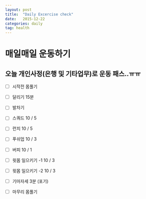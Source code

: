 ```yaml
---
layout: post
title:  "Daily Excercise check"
date:   2015-12-22
categories: daily
tag: health
---
```


# 매일매일 운동하기

## 오늘 개인사정(은행 및 기타업무)로 운동 패스..ㅠㅠ
- [ ] 시작전 몸풀기
- [ ] 달리기 15분
- [ ] 발차기
- [ ] 스쿼드 10 / 5
- [ ] 런치 10 / 5
- [ ] 푸쉬업 10 / 3
- [ ] 버피 10 / 1
- [ ] 윗몸 일으키기 -1 10 / 3
- [ ] 윗몸 일으키기 -2 10 / 3
- [ ] 기마자세 3분 (포기)
- [ ] 마무리 몸풀기



